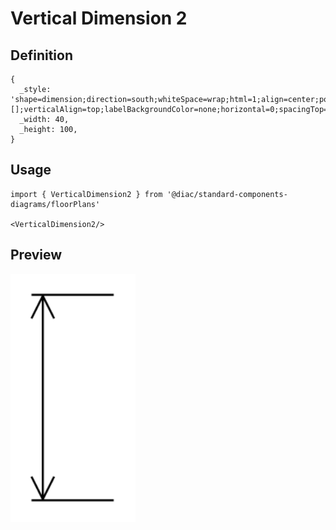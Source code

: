 # Vertical Dimension 2

## Definition

```
{
  _style: 'shape=dimension;direction=south;whiteSpace=wrap;html=1;align=center;points=[];verticalAlign=top;labelBackgroundColor=none;horizontal=0;spacingTop=-15;',
  _width: 40,
  _height: 100,
}
```

## Usage

```
import { VerticalDimension2 } from '@diac/standard-components-diagrams/floorPlans'

<VerticalDimension2/>
```

## Preview

<img src="./vertical-dimension-2.png" width="200"/>
